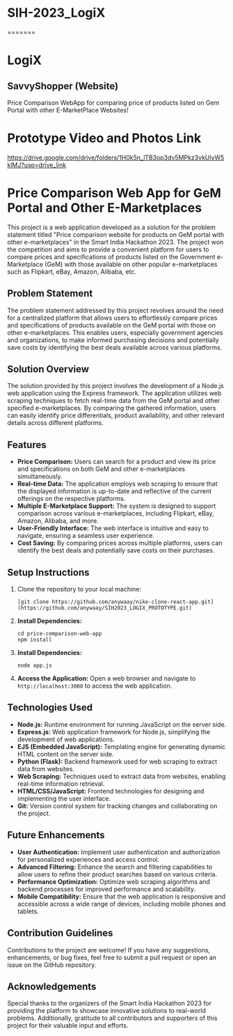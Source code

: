 # SIH-2023_LogiX
=======
# LogiX

## SavvyShopper (Website)

Price Comparison WebApp for comparing price of products listed on Gem Portal with other E-MarketPlace Websites!

# Prototype Video and Photos Link
https://drive.google.com/drive/folders/1H0k5n_lTB3op3dv5MPkz3vkUlvW5klMJ?usp=drive_link





# Price Comparison Web App for GeM Portal and Other E-Marketplaces

This project is a web application developed as a solution for the problem statement titled "Price comparison website for products on GeM portal with other e-marketplaces" in the Smart India Hackathon 2023. The project won the competition and aims to provide a convenient platform for users to compare prices and specifications of products listed on the Government e-Marketplace (GeM) with those available on other popular e-marketplaces such as Flipkart, eBay, Amazon, Alibaba, etc. 

## Problem Statement

The problem statement addressed by this project revolves around the need for a centralized platform that allows users to effortlessly compare prices and specifications of products available on the GeM portal with those on other e-marketplaces. This enables users, especially government agencies and organizations, to make informed purchasing decisions and potentially save costs by identifying the best deals available across various platforms.

## Solution Overview

The solution provided by this project involves the development of a Node.js web application using the Express framework. The application utilizes web scraping techniques to fetch real-time data from the GeM portal and other specified e-marketplaces. By comparing the gathered information, users can easily identify price differentials, product availability, and other relevant details across different platforms.

## Features

- **Price Comparison:** Users can search for a product and view its price and specifications on both GeM and other e-marketplaces simultaneously.
- **Real-time Data:** The application employs web scraping to ensure that the displayed information is up-to-date and reflective of the current offerings on the respective platforms.
- **Multiple E-Marketplace Support:** The system is designed to support comparison across various e-marketplaces, including Flipkart, eBay, Amazon, Alibaba, and more.
- **User-Friendly Interface:** The web interface is intuitive and easy to navigate, ensuring a seamless user experience.
- **Cost Saving:** By comparing prices across multiple platforms, users can identify the best deals and potentially save costs on their purchases.

## Setup Instructions
1. Clone the repository to your local machine:

    ```
    [git clone https://github.com/anywaay/nike-clone-react-app.git](https://github.com/anywaay/SIH2023_LOGIX_PROTOTYPE.git)
    ```

2. **Install Dependencies:**

    ```
    cd price-comparison-web-app
    npm install
    ```

3. **Install Dependencies:**

    ```
    node app.js
    ```

4. **Access the Application:**
Open a web browser and navigate to `http://localhost:3000` to access the web application.

## Technologies Used

- **Node.js:** Runtime environment for running JavaScript on the server side.
- **Express.js:** Web application framework for Node.js, simplifying the development of web applications.
- **EJS (Embedded JavaScript):** Templating engine for generating dynamic HTML content on the server side.
- **Python (Flask):** Backend framework used for web scraping to extract data from websites.
- **Web Scraping:** Techniques used to extract data from websites, enabling real-time information retrieval.
- **HTML/CSS/JavaScript:** Frontend technologies for designing and implementing the user interface.
- **Git:** Version control system for tracking changes and collaborating on the project.

## Future Enhancements

- **User Authentication:** Implement user authentication and authorization for personalized experiences and access control.
- **Advanced Filtering:** Enhance the search and filtering capabilities to allow users to refine their product searches based on various criteria.
- **Performance Optimization:** Optimize web scraping algorithms and backend processes for improved performance and scalability.
- **Mobile Compatibility:** Ensure that the web application is responsive and accessible across a wide range of devices, including mobile phones and tablets.

## Contribution Guidelines

Contributions to the project are welcome! If you have any suggestions, enhancements, or bug fixes, feel free to submit a pull request or open an issue on the GitHub repository.

## Acknowledgements

Special thanks to the organizers of the Smart India Hackathon 2023 for providing the platform to showcase innovative solutions to real-world problems. Additionally, gratitude to all contributors and supporters of this project for their valuable input and efforts.
